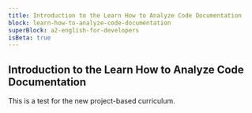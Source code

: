```yaml
---
title: Introduction to the Learn How to Analyze Code Documentation
block: learn-how-to-analyze-code-documentation
superBlock: a2-english-for-developers
isBeta: true
---
```


## Introduction to the Learn How to Analyze Code Documentation

This is a test for the new project-based curriculum.

